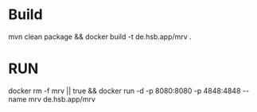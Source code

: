 # Build
mvn clean package && docker build -t  de.hsb.app/mrv .

# RUN

docker rm -f mrv || true && docker run -d -p 8080:8080 -p 4848:4848 --name mrv  de.hsb.app/mrv 